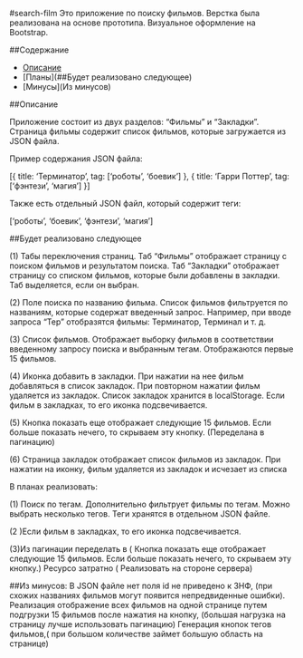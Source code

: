 #search-film
Это приложение по поиску фильмов. Верстка была реализована на основе прототипа. Визуальное оформление на Bootstrap.

##Содержание
* [Описание](##Описание)
* [Планы](##Будет реализовано следующее)
* [Минусы](Из минусов)


##Описание

Приложение состоит из двух разделов: “Фильмы” и “Закладки”. Страница фильмы содержит список фильмов, которые загружается из JSON файла.

Пример содержания JSON файла:

[{
   title: ‘Терминатор’,
   tag: [‘роботы’, ‘боевик’]
},
{
   title: ‘Гарри Поттер’,
   tag: [‘фэнтези’, ‘магия’]
}]

Также есть отдельный JSON файл, который содержит теги:

[‘роботы’, ‘боевик’, ‘фэнтези’, ‘магия’]

##Будет реализовано следующее

(1) Табы переключения страниц. Таб “Фильмы” отображает страницу с поиском фильмов и результатом поиска. Таб “Закладки” отображает страницу со списком фильмов, которые были добавлены в закладки. Таб выделяется, если он выбран.

(2) Поле поиска по названию фильма. Список фильмов фильтруется по названиям, которые содержат введенный запрос. Например, при вводе запроса “Тер” отобразятся фильмы: Терминатор, Терминал и т. д.

(3) Список фильмов. Отображает выборку фильмов в соответствии введенному запросу поиска и выбранным тегам. Отображаются первые 15 фильмов. 

(4) Иконка добавить в закладки. При нажатии на нее фильм добавляться в список закладок. При повторном нажатии фильм удаляется из закладок. Список закладок хранится в localStorage. Если фильм в закладках, то его иконка подсвечивается.

(5) Кнопка показать еще отображает следующие 15 фильмов. Если больше показать нечего, то скрываем эту кнопку. (Переделана в пагинацию)

(6) Страница закладок отображает список фильмов из закладок. При нажатии на иконку, фильм удаляется из закладок и исчезает из списка

В планах реализовать:

(1) Поиск по тегам. Дополнительно фильтрует фильмы по тегам. Можно выбрать несколько тегов. Теги хранятся в отдельном JSON файле.

(2 )Если фильм в закладках, то его иконка подсвечивается.

(3)Из пагинации переделать в ( Кнопка показать еще отображает следующие 15 фильмов. Если больше показать нечего, то скрываем эту кнопку.) Ресурсо затратно ( Реализовать на стороне сервера)


##Из минусов:
В JSON файле нет поля id не приведено к 3НФ, (при схожих названиях фильмов могут появится непредвиденные ошибки).
Реализация отображение всех фильмов на одной странице путем подгрузки 15 фильмов после нажатия на кнопку, (большая нагрузка на страницу лучше использовать пагинацию)
Генерация кнопок тегов фильмов,( при большом количестве займет большую область на странице)




